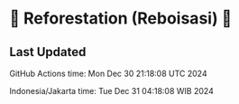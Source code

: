 
# 🌳 Reforestation (Reboisasi) 🌲

## Last Updated

GitHub Actions time: Mon Dec 30 21:18:08 UTC 2024

Indonesia/Jakarta time: Tue Dec 31 04:18:08 WIB 2024
